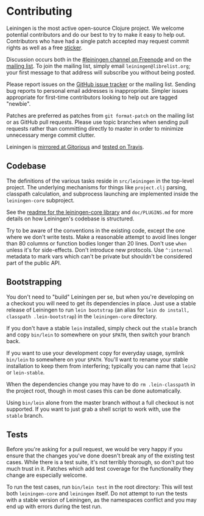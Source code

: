 # Contributing

Leiningen is the most active open-source Clojure project. We welcome
potential contributors and do our best to try to make it easy to help
out. Contributors who have had a single patch accepted may request
commit rights as well as a free [sticker](http://twitpic.com/2e33r1).

Discussion occurs both in the
[#leiningen channel on Freenode](irc://chat.freenode.net#leiningen)
and on the [mailing list](http://librelist.com/browser/leiningen/). To
join the mailing list, simply email `leiningen@librelist.org`; your
first message to that address will subscribe you without being posted.

Please report issues on the
[GitHub issue tracker](https://github.com/technomancy/leiningen/issues)
or the mailing list. Sending bug reports to personal email addresses
is inappropriate. Simpler issues appropriate for first-time
contributors looking to help out are tagged "newbie".

Patches are preferred as patches from `git format-patch` on the
mailing list or as GitHub pull requests. Please use topic branches
when sending pull requests rather than committing directly to master
in order to minimize unnecessary merge commit clutter.

Leiningen is [mirrored at Gitorious](https://gitorious.org/leiningen/leiningen)
and [tested on Travis](http://travis-ci.org/technomancy/leiningen).

## Codebase

The definitions of the various tasks reside in `src/leiningen` in the
top-level project. The underlying mechanisms for things like
`project.clj` parsing, classpath calculation, and subprocess launching
are implemented inside the `leiningen-core` subproject.

See the
[readme for the leiningen-core library](https://github.com/technomancy/leiningen/blob/master/leiningen-core/README.md)
and `doc/PLUGINS.md` for more details on how Leiningen's codebase is
structured.

Try to be aware of the conventions in the existing code, except the
one where we don't write tests. Make a reasonable attempt to avoid
lines longer than 80 columns or function bodies longer than 20
lines. Don't use `when` unless it's for side-effects. Don't introduce
new protocols. Use `^:internal` metadata to mark vars which can't be
private but shouldn't be considered part of the public API.

## Bootstrapping

You don't need to "build" Leiningen per se, but when you're developing on a
checkout you will need to get its dependencies in place. Just use a stable
release of Leiningen to run `lein bootstrap` (an alias for `lein do install,
classpath .lein-bootstrap`) in the `leiningen-core` directory.

If you don't have a stable `lein` installed, simply check out the
`stable` branch and copy `bin/lein` to somewhere on your `$PATH`, then
switch your branch back.

If you want to use your development copy for everyday usage, symlink
`bin/lein` to somewhere on your `$PATH`. You'll want to rename your
stable installation to keep them from interfering; typically you can
name that `lein2` or `lein-stable`.

When the dependencies change you may have to do `rm .lein-classpath`
in the project root, though in most cases this can be done automatically.

Using `bin/lein` alone from the master branch without a full checkout
is not supported. If you want to just grab a shell script to work
with, use the `stable` branch.

## Tests

Before you're asking for a pull request, we would be very happy if you ensure
that the changes you've done doesn't break any of the existing test cases. While
there is a test suite, it's not terribly thorough, so don't put too much trust
in it. Patches which add test coverage for the functionality they change are
especially welcome.

To run the test cases, run `bin/lein test` in the root directory: This will test
both `leiningen-core` and `leiningen` itself. Do not attempt to run the tests
with a stable version of Leiningen, as the namespaces conflict and you may end
up with errors during the test run.
